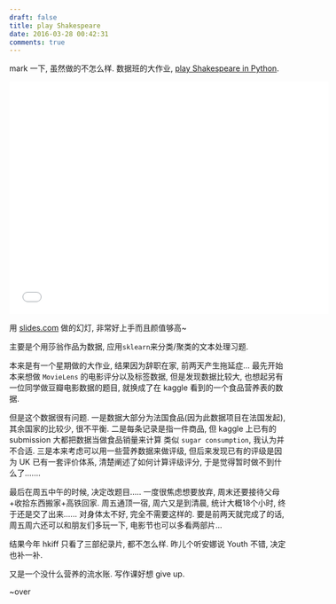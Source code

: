 ```yaml
---
draft: false
title: play Shakespeare
date: 2016-03-28 00:42:31
comments: true
---
```


mark 一下, 虽然做的不怎么样. 数据班的大作业, [play Shakespeare in Python](https://github.com/bambooom/play-Shakespeare).

<iframe src="//slides.com/bambooom/play-shakespeare-in-python/embed?style=light" width="576" height="420" scrolling="no" frameborder="0" webkitallowfullscreen mozallowfullscreen allowfullscreen></iframe>

用 [slides.com](https://slides.com) 做的幻灯, 非常好上手而且颜值够高~

主要是个用莎翁作品为数据, 应用`sklearn`来分类/聚类的文本处理习题.

本来是有一个星期做的大作业, 结果因为辞职在家, 前两天产生拖延症...
最先开始本来想做 `MovieLens` 的电影评分以及标签数据, 但是发现数据比较大,
也想起另有一位同学做豆瓣电影数据的题目, 就换成了在 kaggle 看到的一个食品营养表的数据.

但是这个数据很有问题.
一是数据大部分为法国食品(因为此数据项目在法国发起), 其余国家的比较少, 很不平衡.
二是每条记录是指一件商品, 但 kaggle 上已有的 submission 大都把数据当做食品销量来计算
类似 `sugar consumption`, 我认为并不合适.
三是本来考虑可以用一些营养数据来做评级, 但后来发现已有的评级是因为 UK 已有一套评价体系,
清楚阐述了如何计算评级评分, 于是觉得暂时做不到什么了.......

最后在周五中午的时候, 决定改题目..... 一度很焦虑想要放弃, 周末还要接待父母+收拾东西搬家+高铁回家.
周五通顶一宿, 周六又是到清晨, 统计大概18个小时, 终于还是交了出来......
对身体太不好, 完全不需要这样的.
要是前两天就完成了的话, 周五周六还可以和朋友们多玩一下, 电影节也可以多看两部片...

结果今年 hkiff 只看了三部纪录片, 都不怎么样.
昨儿个听安娜说 Youth 不错, 决定也补一补.

又是一个没什么营养的流水账. 写作课好想 give up.

~over
